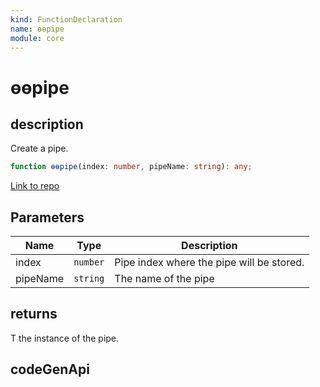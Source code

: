 ```yaml
---
kind: FunctionDeclaration
name: ɵɵpipe
module: core
---
```


# ɵɵpipe

## description

Create a pipe.

```ts
function ɵɵpipe(index: number, pipeName: string): any;
```

[Link to repo](https://github.com/timdeschryver/angular/blob/master/packages/core/src/render3/pipe.ts#L34-L60)

## Parameters

| Name     | Type     | Description                               |
| -------- | -------- | ----------------------------------------- |
| index    | `number` | Pipe index where the pipe will be stored. |
| pipeName | `string` | The name of the pipe                      |

## returns

T the instance of the pipe.

## codeGenApi
